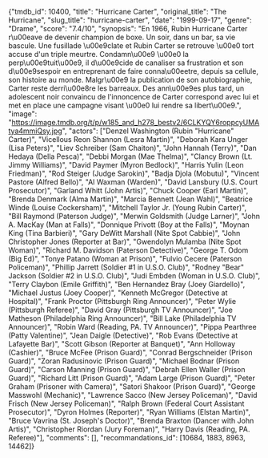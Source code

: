 {"tmdb_id": 10400, "title": "Hurricane Carter", "original_title": "The Hurricane", "slug_title": "hurricane-carter", "date": "1999-09-17", "genre": "Drame", "score": "7.4/10", "synopsis": "En 1966, Rubin Hurricane Carter r\u00eave de devenir champion de boxe. Un soir, dans un bar, sa vie bascule. Une fusillade \u00e9clate et Rubin Carter se retrouve \u00e0 tort accuse d'un triple meurtre. Condamn\u00e9 \u00e0 la perp\u00e9tuit\u00e9, il d\u00e9cide de canaliser sa frustration et son d\u00e9sespoir en entreprenant de faire conna\u00eetre, depuis sa cellule, son histoire au monde. Malgr\u00e9 la publication de son autobiographie, Carter reste derri\u00e8re les barreaux. Des ann\u00e9es plus tard, un adolescent noir convaincu de l'innoncence de Carter correspond avec lui et met en place une campagne visant \u00e0 lui rendre sa libert\u00e9.", "image": "https://image.tmdb.org/t/p/w185_and_h278_bestv2/6CLKYQY6roppcyUMAtya4mmiQsy.jpg", "actors": ["Denzel Washington (Rubin \"Hurricane\" Carter)", "Vicellous Reon Shannon (Lesra Martin)", "Deborah Kara Unger (Lisa Peters)", "Liev Schreiber (Sam Chaiton)", "John Hannah (Terry)", "Dan Hedaya (Della Pesca)", "Debbi Morgan (Mae Thelma)", "Clancy Brown (Lt. Jimmy Williams)", "David Paymer (Myron Bedlock)", "Harris Yulin (Leon Friedman)", "Rod Steiger (Judge Sarokin)", "Badja Djola (Mobutu)", "Vincent Pastore (Alfred Bello)", "Al Waxman (Warden)", "David Lansbury (U.S. Court Prosecutor)", "Garland Whitt (John Artis)", "Chuck Cooper (Earl Martin)", "Brenda Denmark (Alma Martin)", "Marcia Bennett (Jean Wahl)", "Beatrice Winde (Louise Cockersham)", "Mitchell Taylor Jr. (Young Rubin Carter)", "Bill Raymond (Paterson Judge)", "Merwin Goldsmith (Judge Larner)", "John A. MacKay (Man at Falls)", "Donnique Privott (Boy at the Falls)", "Moynan King (Tina Barbieri)", "Gary DeWitt Marshall (Nite Spot Cabbie)", "John Christopher Jones (Reporter at Bar)", "Gwendolyn Mulamba (Nite Spot Woman)", "Richard M. Davidson (Paterson Detective)", "George T. Odom (Big Ed)", "Tonye Patano (Woman at Prison)", "Fulvio Cecere (Paterson Policeman)", "Phillip Jarrett (Soldier #1 in U.S.O. Club)", "Rodney \"Bear\" Jackson (Soldier #2 in U.S.O. Club)", "Judi Embden (Woman in U.S.O. Club)", "Terry Claybon (Emile Griffith)", "Ben Hernandez Bray (Joey Giardello)", "Michael Justus (Joey Cooper)", "Kenneth McGregor (Detective at Hospital)", "Frank Proctor (Pittsburgh Ring Announcer)", "Peter Wylie (Pittsburgh Referee)", "David Gray (Pittsburgh TV Announcer)", "Joe Matheson (Philadelphia Ring Announcer)", "Bill Lake (Philadelphia TV Announcer)", "Robin Ward (Reading, PA. TV Announcer)", "Pippa Pearthree (Patty Valentine)", "Jean Daigle (Detective)", "Rob Evans (Detective at Lafayette Bar)", "Scott Gibson (Reporter at Banquet)", "Ann Holloway (Cashier)", "Bruce McFee (Prison Guard)", "Conrad Bergschneider (Prison Guard)", "Zoran Radusinovic (Prison Guard)", "Michael Bodnar (Prison Guard)", "Carson Manning (Prison Guard)", "Debrah Ellen Waller (Prison Guard)", "Richard Litt (Prison Guard)", "Adam Large (Prison Guard)", "Peter Graham (Prisoner with Camera)", "Satori Shakoor (Prison Guard)", "George Masswohl (Mechanic)", "Lawrence Sacco (New Jersey Policeman)", "David Frisch (New Jersey Policeman)", "Ralph Brown (Federal Court Assistant Prosecutor)", "Dyron Holmes (Reporter)", "Ryan Williams (Elstan Martin)", "Bruce Vavrina (St. Joseph's Doctor)", "Brenda Braxton (Dancer with John Artis)", "Christopher Riordan (Jury Foreman)", "Harry Davis (Reading, PA. Referee)"], "comments": [], "recommandations_id": [10684, 1883, 8963, 14462]}